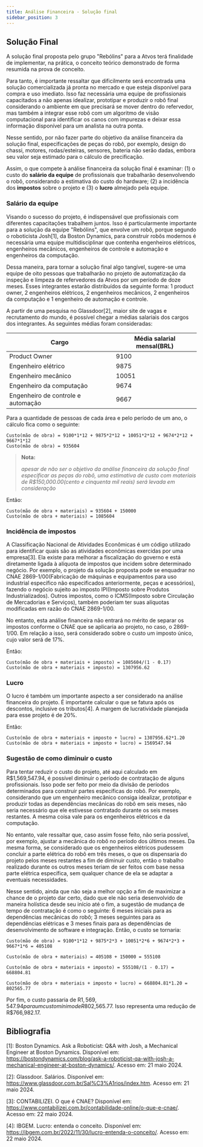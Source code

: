 ```yaml
---
title: Análise Financeira - Solução final
sidebar_position: 3
---
```


## Solução Final
A solução final proposta pelo grupo "Rebólins" para a Atvos terá finalidade de implementar, na prática, o conceito teórico demonstrado de forma resumida na prova de conceito.

Para tanto, é importante ressaltar que dificilmente será encontrada uma solução comercializada já pronta no mercado e que esteja disponível para compra e uso imediato. Isso faz necessária uma equipe de profissionais capacitados a não apenas idealizar, prototipar e produzir o robô final considerando o ambiente em que precisará se mover dentro do refervedor, mas também a integrar esse robô com um algoritmo de visão computacional para identificar os canos com impurezas e deixar essa informação disponível para um analista na outra ponta.

Nesse sentido, por não fazer parte do objetivo da análise financeira da solução final, especificações de peças do robô, por exemplo, design do chassi, motores, rodas/esteiras, sensores, bateria não serão dadas, embora seu valor seja estimado para o cálculo de precificação.

Assim, o que compete à análise financeira da solução final é examinar: (1) o custo do **salário da equipe** de profissionais que trabalharão desenvolvendo o robô, considerando a estimativa do custo do hardware; (2) a incidência dos **impostos** sobre o projeto e (3) o **lucro** almejado pela equipe.

### Salário da equipe
Visando o sucesso do projeto, é indispensável que profissionais com diferentes capacitações trabalhem juntos. Isso é particularmente importante para a solução da equipe "Rebólins", que envolve um robô, porque segundo o roboticista Josh[1], da Boston Dynamics, para construir robôs modernos é necessária uma equipe multidisciplinar que contenha engenheiros elétricos, engenheiros mecânicos, engenheiros de controle e automação e engenheiros da computação.

Dessa maneira, para tornar a solução final algo tangível, sugere-se uma equipe de oito pessoas que trabalharão no projeto de automatização da inspeção e limpeza de refervedores da Atvos por um período de doze meses. Esses integrantes estarão distribuídos da seguinte forma: 1 product owner, 2 engenheiros elétricos, 2 engenheiros mecânicos, 2 engenheiros da computação e 1 engenheiro de automação e controle.

A partir de uma pesquisa no Glassdoor[2], maior site de vagas e recrutamento do mundo, é possível chegar a médias salariais dos cargos dos integrantes. As seguintes médias foram consideradas:

|Cargo|Média salarial mensal(BRL)|
|-----|--------------------------|
|Product Owner|9100|
|Engenheiro elétrico|9875|
|Engenheiro mecânico|10051|
|Engenheiro da computação|9674|
|Engenheiro de controle e automação|9667|

Para a quantidade de pessoas de cada área e pelo período de um ano, o cálculo fica como o seguinte:
```
Custo(mão de obra) = 9100*1*12 + 9875*2*12 + 10051*2*12 + 9674*2*12 + 9667*1*12
Custo(mão de obra) = 935604
```

> **Nota:**
>
> _apesar de não ser o objetivo da análise financeira da solução final especificar as peças do robô, uma estimativa de custo com materiais de R$150,000.00(cento e cinquenta mil reais) será levada em consideração_

Então:
```
Custo(mão de obra + materiais) = 935604 + 150000
Custo(mão de obra + materiais) = 1085604
```


### Incidência de impostos

A Classificação Nacional de Atividades Econômicas é um código utilizado para identificar quais são as atividades econômicas exercidas por uma empresa[3]. Ela existe para melhorar a fiscalização do governo e está diretamente ligada à alíquota de impostos que incidem sobre determinado negócio. Por exemplo, o projeto da solução proposta pode se enquadrar no CNAE 2869-1/00(Fabricação de máquinas e equipamentos para uso industrial específico não especificados anteriormente, peças e acessórios), fazendo o negócio sujeito ao imposto IPI(Imposto sobre Produtos Industrializados). Outros impostos, como o ICMS(Imposto sobre Circulação de Mercadorias e Serviços), também poderiam ter suas alíquotas modificadas em razão do CNAE 2869-1/00.

No entanto, esta análise financeira não entrará no mérito de separar os impostos conforme o CNAE que se aplicaria ao projeto, no caso, o 2869-1/00. Em relação a isso, será considerado sobre o custo um imposto único, cujo valor será de 17%.

Então:
```
Custo(mão de obra + materiais + imposto) = 1085604/(1 - 0.17)
Custo(mão de obra + materiais + imposto) = 1307956.62
```

### Lucro
O lucro é também um importante aspecto a ser considerado na análise financeira do projeto. É importante calcular o que se fatura após os descontos, inclusive os tributos[4]. A margem de lucratividade planejada para esse projeto é de 20%.

Então:
```
Custo(mão de obra + materiais + imposto + lucro) = 1307956.62*1.20
Custo(mão de obra + materiais + imposto + lucro) = 1569547.94
```

### Sugestão de como diminuir o custo
Para tentar reduzir o custo do projeto, até aqui calculado em R$1,569,547.94, é possível diminuir o período de contratação de alguns profissionais. Isso pode ser feito por meio da divisão de períodos determinados para construir partes específicas do robô. Por exemplo, considerando que um engenheiro mecânico consiga idealizar, prototipar e produzir todas as dependências mecânicas do robô em seis meses, não seria necessário que ele estivesse contratado durante os seis meses restantes. A mesma coisa vale para os engenheiros elétricos e da computação.

No entanto, vale ressaltar que, caso assim fosse feito, não seria possível, por exemplo, ajustar a mecânica do robô no período dos últimos meses. Da mesma forma, se considerado que os engenheiros elétricos pudessem concluir a parte elétrica do robô em três meses, o que os dispensaria do projeto pelos meses restantes a fim de diminuir custo, então o trabalho realizado durante os outros meses teriam de ser feitos com base nessa parte elétrica específica, sem qualquer chance de ela se adaptar a eventuais necessidades.

Nesse sentido, ainda que não seja a melhor opção a fim de maximizar a chance de o projeto dar certo, dado que ele não seria desenvolvido de maneira holística desde seu início até o fim, a sugestão de mudança de tempo de contratação é como o seguinte: 6 meses iniciais para as dependências mecânicas do robô; 3 meses seguintes para as dependências elétricas e 3 meses finais para as dependências de desenvolvimento de software e integração. Então, o custo se tornaria:

```
Custo(mão de obra) = 9100*1*12 + 9875*2*3 + 10051*2*6 + 9674*2*3 + 9667*1*6 = 405108

Custo(mão de obra + materiais) = 405108 + 150000 = 555108

Custo(mão de obra + materiais + imposto) = 555108/(1 - 0.17) = 668804.81

Custo(mão de obra + materiais + imposto + lucro) = 668804.81*1.20 = 802565.77
```

Por fim, o custo passaria de R$1,569,547.94 para um custo mínimo de R$802,565.77. Isso representa uma redução de R$766,982.17.

## Bibliografia
[1]: Boston Dynamics. Ask a Roboticist: Q&A with Josh, a Mechanical Engineer at Boston Dynamics. Disponível em: https://bostondynamics.com/blog/ask-a-roboticist-qa-with-josh-a-mechanical-engineer-at-boston-dynamics/. Acesso em: 21 maio 2024.

[2]: Glassdoor. Salários. Disponível em: https://www.glassdoor.com.br/Sal%C3%A1rios/index.htm. Acesso em: 21 maio 2024.

[3]: CONTABILIZEI. O que é CNAE? Disponível em: https://www.contabilizei.com.br/contabilidade-online/o-que-e-cnae/. Acesso em: 22 maio 2024.

[4]: IBGEM. Lucro: entenda o conceito. Disponível em: https://ibgem.com.br/2022/11/30/lucro-entenda-o-conceito/. Acesso em: 22 maio 2024.